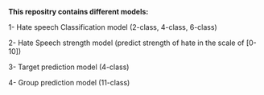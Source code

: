 **This repositry contains different models:**

1- Hate speech Classification model (2-class, 4-class, 6-class)

2- Hate Speech strength model (predict strength of hate in the scale of [0-10])

3- Target prediction model (4-class)

4- Group prediction model (11-class)
